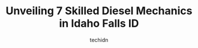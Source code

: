 ---
layout: ampstory
image: https://images.unsplash.com/photo-1574786577759-aebe09a843c6?ixlib=rb-4.0.3&ixid=MnwxMjA3fDB8MHxwaG90by1wYWdlfHx8fGVufDB8fHx8&auto=format&fit=crop&w=640&h=853&q=80
author: techidn
featured: false
description: Entrust your vehicle to the 7 best Diesel Mechanic in Idaho Falls ID, USA and experience the difference they can make. With their extensive knowledge, state-of-the-art facilities, and commit
title: Unveiling 7 Skilled Diesel Mechanics in Idaho Falls ID
cover:
   title: Unveiling 7 Skilled Diesel Mechanics in Idaho Falls ID
   subtitle: Rickpate
   background: https://images.unsplash.com/photo-1574786577759-aebe09a843c6?ixlib=rb-4.0.3&ixid=MnwxMjA3fDB8MHxwaG90by1wYWdlfHx8fGVufDB8fHx8&auto=format&fit=crop&w=640&h=853&q=80

pages: 
 - layout: thirds
   top: <h1>#1 Ross Diesel & Auto Repair</h1>
   bottom: "<p>We broke down just outside of Idaho Falls. Had our truck and camper towed to Ross. Ross was fabulous as well as all of the employees there. He had the starter replaced</p>"
   background: https://www.knot35.com/toplist/wp-content/uploads/2023/06/best-diesel-mechanic-1-in-idaho-falls-id-1685838476.png
   backgroundblur: true
 - layout: thirds
   top: <h1>#2 Powertech Diesel & PowerlabsDiesel.com</h1>
   bottom: "<p>2968 N Boeing St, Idaho Falls, ID 83401, United States</p>"
   background: https://www.knot35.com/toplist/wp-content/uploads/2023/06/best-diesel-mechanic-2-in-idaho-falls-id-1685838478.jpeg
   cta:
      link: https://www.knot35.com/toplist/unveiling-7-skilled-diesel-mechanics-in-idaho-falls-id/
      text: Unveiling 7 Skilled Diesel Mechanics in Idaho Falls ID
 - layout: thirds
   top: <h1>#3 All Things Automotive & Diesel Service</h1>
   bottom: "<p>1509 Chaffin Ln, Idaho Falls, ID 83401, United States</p>"
   background: https://www.knot35.com/toplist/wp-content/uploads/2023/06/best-diesel-mechanic-3-in-idaho-falls-id-1685838478.jpeg
   cta:
      link: https://www.knot35.com/toplist/unveiling-7-skilled-diesel-mechanics-in-idaho-falls-id/
      text: Unveiling 7 Skilled Diesel Mechanics in Idaho Falls ID
 - layout: thirds
   top: <h1>#4 Farnsworth Auto Repair LLC.</h1>
   bottom: "<p>1895 N Woodruff Ave, Idaho Falls, ID 83401, United States</p>"
   background: https://images.unsplash.com/photo-1613843873231-1447db182f97?ixlib=rb-4.0.3&ixid=MnwxMjA3fDB8MHxwaG90by1wYWdlfHx8fGVufDB8fHx8&auto=format&fit=crop&w=640&h=853&q=80
   cta:
      link: https://www.knot35.com/toplist/unveiling-7-skilled-diesel-mechanics-in-idaho-falls-id/
      text: Unveiling 7 Skilled Diesel Mechanics in Idaho Falls ID
 - layout: thirds
   top: <h1>#5 FleetPride (formerly Berggren Diesel)</h1>
   bottom: "<p>4319 N Yellowstone Hwy, Idaho Falls, ID 83401, United States</p>"
   background: https://images.unsplash.com/photo-1604871000636-074fa5117945?ixlib=rb-4.0.3&ixid=MnwxMjA3fDB8MHxwaG90by1wYWdlfHx8fGVufDB8fHx8&auto=format&fit=crop&w=640&h=853&q=80
   cta:
      link: https://www.knot35.com/toplist/unveiling-7-skilled-diesel-mechanics-in-idaho-falls-id/
      text: Unveiling 7 Skilled Diesel Mechanics in Idaho Falls ID
 - layout: thirds
   top: <h1>#6 Richards Diesel & Auto Repair Inc.</h1>
   bottom: "<p>455 N Lee Ave, Idaho Falls, ID 83401, United States</p>"
   background: https://images.unsplash.com/photo-1615749413727-825b59a857b5?ixlib=rb-4.0.3&ixid=MnwxMjA3fDB8MHxwaG90by1wYWdlfHx8fGVufDB8fHx8&auto=format&fit=crop&w=640&h=853&q=80
   cta:
      link: https://www.knot35.com/toplist/unveiling-7-skilled-diesel-mechanics-in-idaho-falls-id/
      text: Unveiling 7 Skilled Diesel Mechanics in Idaho Falls ID
 - layout: thirds
   top: <h1>#7 C And E Service Inc</h1>
   bottom: "<p>1805 Rollandet St, Idaho Falls, ID 83402, United States</p>"
   background: https://images.unsplash.com/photo-1591393223703-56fe1347ac62?ixlib=rb-4.0.3&ixid=MnwxMjA3fDB8MHxwaG90by1wYWdlfHx8fGVufDB8fHx8&auto=format&fit=crop&w=640&h=853&q=80
   cta:
      link: https://www.knot35.com/toplist/unveiling-7-skilled-diesel-mechanics-in-idaho-falls-id/
      text: Unveiling 7 Skilled Diesel Mechanics in Idaho Falls ID
 - layout: thirds
   middle: Continue reading...
   background: https://images.unsplash.com/photo-1547366785-564103df7e13?ixlib=rb-4.0.3&ixid=MnwxMjA3fDB8MHxwaG90by1wYWdlfHx8fGVufDB8fHx8&auto=format&fit=crop&w=640&h=853&q=80
   cta:
      link: https://www.knot35.com/toplist/unveiling-7-skilled-diesel-mechanics-in-idaho-falls-id/
      text: Unveiling 7 Skilled Diesel Mechanics in Idaho Falls ID
      
---